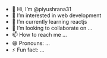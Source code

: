 - 👋 Hi, I’m @piyushrana31
- 👀 I’m interested in web development
- 🌱 I’m currently learning reactjs
- 💞️ I’m looking to collaborate on ...
- 📫 How to reach me ...
- 😄 Pronouns: ...
- ⚡ Fun fact: ...

<!---
piyushrana31/piyushrana31 is a ✨ special ✨ repository because its `README.md` (this file) appears on your GitHub profile.
You can click the Preview link to take a look at your changes.
--->
